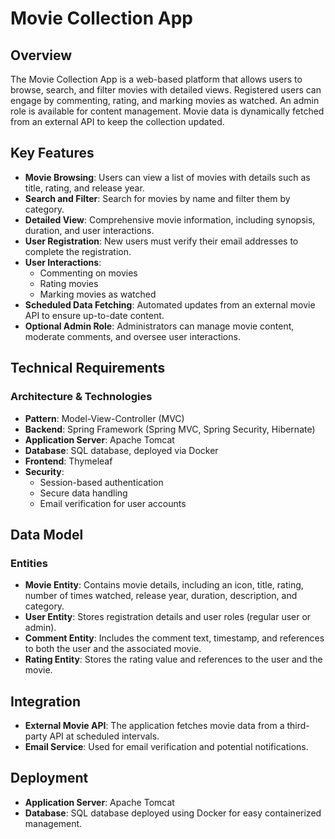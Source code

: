 # Movie Collection App

## Overview
The Movie Collection App is a web-based platform that allows users to browse, search, and filter movies with detailed views. Registered users can engage by commenting, rating, and marking movies as watched. An admin role is available for content management. Movie data is dynamically fetched from an external API to keep the collection updated.

## Key Features
- **Movie Browsing**: Users can view a list of movies with details such as title, rating, and release year.
- **Search and Filter**: Search for movies by name and filter them by category.
- **Detailed View**: Comprehensive movie information, including synopsis, duration, and user interactions.
- **User Registration**: New users must verify their email addresses to complete the registration.
- **User Interactions**:
    - Commenting on movies
    - Rating movies
    - Marking movies as watched
- **Scheduled Data Fetching**: Automated updates from an external movie API to ensure up-to-date content.
- **Optional Admin Role**: Administrators can manage movie content, moderate comments, and oversee user interactions.

## Technical Requirements
### **Architecture & Technologies**
- **Pattern**: Model-View-Controller (MVC)
- **Backend**: Spring Framework (Spring MVC, Spring Security, Hibernate)
- **Application Server**: Apache Tomcat
- **Database**: SQL database, deployed via Docker
- **Frontend**: Thymeleaf
- **Security**:
    - Session-based authentication
    - Secure data handling
    - Email verification for user accounts

## Data Model
### **Entities**
- **Movie Entity**: Contains movie details, including an icon, title, rating, number of times watched, release year, duration, description, and category.
- **User Entity**: Stores registration details and user roles (regular user or admin).
- **Comment Entity**: Includes the comment text, timestamp, and references to both the user and the associated movie.
- **Rating Entity**: Stores the rating value and references to the user and the movie.

## Integration
- **External Movie API**: The application fetches movie data from a third-party API at scheduled intervals.
- **Email Service**: Used for email verification and potential notifications.

## Deployment
- **Application Server**: Apache Tomcat
- **Database**: SQL database deployed using Docker for easy containerized management.
